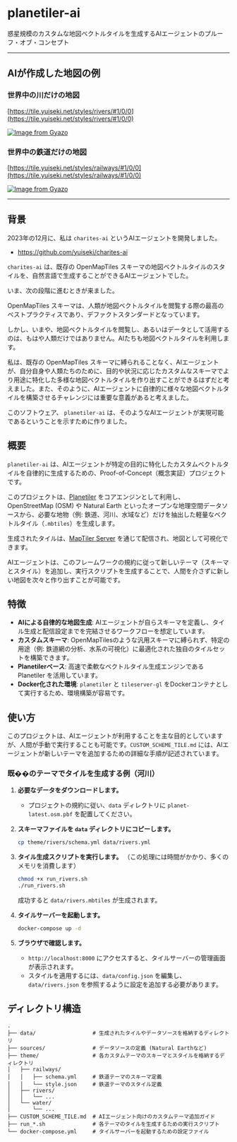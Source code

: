 # planetiler-ai

惑星規模のカスタムな地図ベクトルタイルを生成するAIエージェントのプルーフ・オブ・コンセプト

---

## AIが作成した地図の例

### 世界中の川だけの地図
[https://tile.yuiseki.net/styles/rivers/#1/0/0](https://tile.yuiseki.net/styles/rivers/#1/0/0)

[![Image from Gyazo](https://i.gyazo.com/94e93ff6e5e60fa48cf649c635d89833.png)](https://tile.yuiseki.net/styles/rivers/#1/0/0)

### 世界中の鉄道だけの地図
[https://tile.yuiseki.net/styles/railways/#1/0/0](https://tile.yuiseki.net/styles/railways/#1/0/0)

[![Image from Gyazo](https://i.gyazo.com/6edfbe4ff7eff9a8bcaa4e439450a6a5.png)](https://tile.yuiseki.net/styles/railways/#1/0/0)

---


## 背景

2023年の12月に、私は `charites-ai` というAIエージェントを開発しました。

- https://github.com/yuiseki/charites-ai

`charites-ai` は、既存の OpenMapTiles スキーマの地図ベクトルタイルのスタイルを、自然言語で生成することができるAIエージェントでした。

いま、次の段階に進むときが来ました。

OpenMapTiles スキーマは、人類が地図ベクトルタイルを閲覧する際の最高のベストプラクティスであり、デファクトスタンダードとなっています。

しかし、いまや、地図ベクトルタイルを閲覧し、あるいはデータとして活用するのは、もはや人類だけではありません。AIたちも地図ベクトルタイルを利用します。

私は、既存の OpenMapTiles スキーマに縛られることなく、AIエージェントが、自分自身や人類たちのために、目的や状況に応じたカスタムなスキーマでより用途に特化した多様な地図ベクトルタイルを作り出すことができるはずだと考えました。また、そのように、AIエージェントに自律的に様々な地図ベクトルタイルを構築させるチャレンジには重要な意義があると考えました。

このソフトウェア、 `planetiler-ai` は、そのようなAIエージェントが実現可能であるということを示すために作りました。

## 概要

`planetiler-ai` は、AIエージェントが特定の目的に特化したカスタムベクトルタイルを自律的に生成するための、Proof-of-Concept（概念実証）プロジェクトです。

このプロジェクトは、[Planetiler](https://github.com/onthegomap/planetiler) をコアエンジンとして利用し、OpenStreetMap (OSM) や Natural Earth といったオープンな地理空間データソースから、必要な地物（例: 鉄道、河川、水域など）だけを抽出した軽量なベクトルタイル（`.mbtiles`）を生成します。

生成されたタイルは、[MapTiler Server](https://documentation.maptiler.com/hc/en-us/articles/4405443334417-MapTiler-Server) を通じて配信され、地図として可視化できます。

AIエージェントは、このフレームワークの規約に従って新しいテーマ（スキーマとスタイル）を追加し、実行スクリプトを生成することで、人間を介さずに新しい地図を次々と作り出すことが可能です。

## 特徴

-   **AIによる自律的な地図生成**: AIエージェントが自らスキーマを定義し、タイル生成と配信設定までを完結させるワークフローを想定しています。
-   **カスタムスキーマ**: OpenMapTilesのような汎用スキーマに縛られず、特定の用途（例: 鉄道網の分析、水系の可視化）に最適化された独自のタイルセットを構築できます。
-   **Planetilerベース**: 高速で柔軟なベクトルタイル生成エンジンである Planetiler を活用しています。
-   **Docker化された環境**: `planetiler` と `tileserver-gl` をDockerコンテナとして実行するため、環境構築が容易です。

## 使い方

このプロジェクトは、AIエージェントが利用することを主な目的としていますが、人間が手動で実行することも可能です。`CUSTOM_SCHEME_TILE.md` には、AIエージェントが新しいテーマを追加するための詳細な手順が記述されています。

### 既��のテーマでタイルを生成する例（河川）

1.  **必要なデータをダウンロードします。**
    -   プロジェクトの規約に従い、`data` ディレクトリに `planet-latest.osm.pbf` を配置してください。

2.  **スキーマファイルを `data` ディレクトリにコピーします。**
    ```bash
    cp theme/rivers/schema.yml data/rivers.yml
    ```

3.  **タイル生成スクリプトを実行します。**
    （この処理には時間がかかり、多くのメモリを消費します）
    ```bash
    chmod +x run_rivers.sh
    ./run_rivers.sh
    ```
    成功すると `data/rivers.mbtiles` が生成されます。

4.  **タイルサーバーを起動します。**
    ```bash
    docker-compose up -d
    ```

5.  **ブラウザで確認します。**
    -   `http://localhost:8000` にアクセスすると、タイルサーバーの管理画面が表示されます。
    -   スタイルを適用するには、`data/config.json` を編集し、`data/rivers.json` を参照するように設定を追加する必要があります。

## ディレクトリ構造

```
.
├── data/                  # 生成されたタイルやデータソースを格納するディレクトリ
├── sources/               # データソースの定義 (Natural Earthなど)
├── theme/                 # 各カスタムテーマのスキーマとスタイルを格納するディレクトリ
│   ├── railways/
│   │   ├── schema.yml     # 鉄道テーマのスキーマ定義
│   │   └── style.json     # 鉄道テーマのスタイル定義
│   ├── rivers/
│   │   └── ...
│   └── water/
│       └── ...
├── CUSTOM_SCHEME_TILE.md  # AIエージェント向けのカスタムテーマ追加ガイド
├── run_*.sh               # 各テーマのタイルを生成するための実行スクリプト
└── docker-compose.yml     # タイルサーバーを起動するための設定ファイル
```


